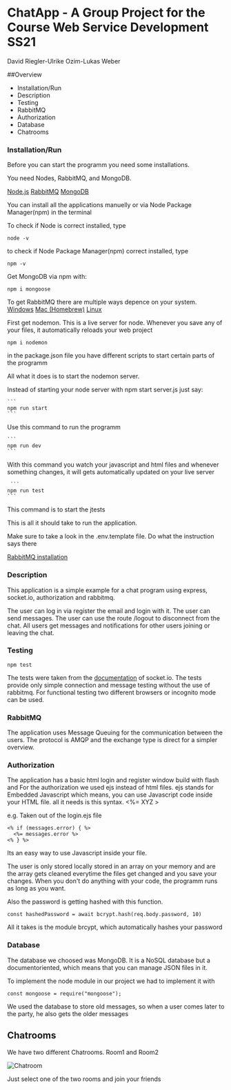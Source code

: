 # ChatApp - A Group Project for the Course Web Service Development SS21
David Riegler-Ulrike Ozim-Lukas Weber

##Overview

* Installation/Run
* Description
* Testing
* RabbitMQ
* Authorization
* Database
* Chatrooms


### Installation/Run

Before you can start the programm you need some installations.

You need Nodes, RabbitMQ, and MongoDB.

[Node.js](https://nodejs.org/en/)
[RabbitMQ](https://www.rabbitmq.com/download.html)
[MongoDB](https://www.mongodb.com)

You can install all the applications manuelly or via Node Package Manager(npm) in the terminal

To check if Node is correct installed, type

```
node -v
```

to check if Node Package Manager(npm) correct installed, type

```
npm -v
```

Get MongoDB via npm with:

```
npm i mongoose
```

To get RabbitMQ there are multiple ways depence on your system. 
[Windows](https://www.rabbitmq.com/install-windows.html)
[Mac (Homebrew)](https://www.rabbitmq.com/install-homebrew.html)
[Linux](https://www.rabbitmq.com/install-debian.html)

First get nodemon. This is a live server for node. Whenever you save any of your files, it automatically reloads your web project

```
npm i nodemon
```






in the package.json file you have different scripts to start certain parts of the programm

All what it does is to start the nodemon server. 

Instead of starting your node server with npm start server.js just say:


    ```
    npm run start
    ```
    
   Use this command to run the programm
    
    
    ```
    npm run dev
    ```
   
   With this command you watch your javascript and html files and whenever something changes, it will gets automatically updated on your live server
    
    
     ```
    npm run test
    ```

  This command is to start the jtests
  
  
This is all it should take to run the application.

Make sure to take a look in the .env.template file. Do what the instruction says there

[RabbitMQ installation](https://www.rabbitmq.com/download.html)

### Description

This application is a simple example for a chat program using express, socket.io, authorization and rabbitmq.

The user can log in via register the email and login with it.
The user can send messages.
The user can use the route /logout to disconnect from the chat.
All users get messages and notifications for other users joining or leaving the chat.


### Testing

```
npm test
```
The tests were taken from the [documentation](https://socket.io/docs/v4/testing/) of socket.io.
The tests provide only simple connection and message testing without the use of rabbitmq.
For functional testing two different browsers or incognito mode can be used.

### RabbitMQ

The application uses Message Queuing for the communication between the users.
The protocol is AMQP and the exchange type is direct for a simpler overview.

### Authorization

The application has a basic html login and register window build with flash and 
For the authorization we used ejs instead of html files. ejs stands for Embedded Javascript which means, you can use Javascript code inside your HTML file. all it needs is this syntax. <%= XYZ >

e.g.
Taken out of the login.ejs file

```
<% if (messages.error) { %>
  <%= messages.error %>
<% } %>
```


Its an easy way to use Javascript inside your file. 

The user is only stored locally stored in an array on your memory and are the array gets cleaned everytime the files get changed and you save your changes. When you don't do anything with your code, the programm runs as long as you want.

Also the password is getting hashed with this function.

```
const hashedPassword = await bcrypt.hash(req.body.password, 10)
```

All it takes is the module brcypt, which automatically hashes your password


### Database

The database we choosed was MongoDB. It is a NoSQL database but a documentoriented, which means that you can manage JSON files in it.

To implement the node module in our project we had to implement it with

```
const mongoose = require("mongoose");
```

We used the database to store old messages, so when a user comes later to the party, he also gets the older messages


## Chatrooms

We have two different Chatrooms. Room1 and Room2 

![Chatroom](/media/chatroom)

Just select one of the two rooms and join your friends


